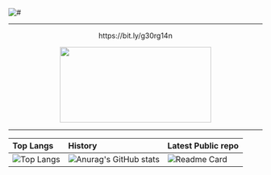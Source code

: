 ![#](https://hits.seeyoufarm.com/api/count/incr/badge.svg?url=https%3A%2F%2Fgithub.com%2FKhetaguriDimitri%2F&count_bg=%2379C83D&title_bg=%23555555&icon=redhat.svg&icon_color=%23E7E7E7&title=Visitors&edge_flat=false)

<hr>

<p align="center"> https://bit.ly/g30rg14n </p>

<p align="center">
  <img width="300" height="150" src="https://media1.giphy.com/media/Rxb9ai6rTWRzL309q3/giphy.gif">
</p>

<hr>

<!-- # <p align="center"> ▲ Get Free Crypto •••➤ <a href="https://www.gate.io/ref/3301721">Crypto Mixer</a>✔ </center> -->

| Top Langs |   History   | Latest Public repo                 |
| :-------- | :------- | :------------------------- |
| ![Top Langs](https://github-readme-stats.vercel.app/api/top-langs/?username=KhetaguriDimitri&layout=compact) | ![Anurag's GitHub stats](https://github-readme-stats.vercel.app/api?username=KhetaguriDimitri&show_icons=true&theme=radical)|![Readme Card](https://github-readme-stats.vercel.app/api/pin/?username=KhetaguriDimitri&repo=SQL-Injection)
